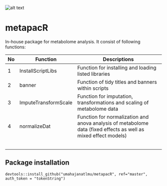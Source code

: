 ![alt text](https://github.com/umahajanatlmu/metapacR/master/inst/figures/metapacR_stickeer.png?raw=TRUE)

# metapacR

In-house package for metabolome analysis. It consist of following functions:

|  No |  Function | Descriptions |
|---|---|---|
| 1 | InstallScriptLibs   |  Function for installing and loading listed libraries |
| 2 | banner | Function of tidy titles and banners within scripts  |
| 3 | ImputeTransformScale |  Function for imputation, transformations and scaling of metabolome data |
| 4 |normalizeDat   | Function for normalization and anova analysis of metabolome data (fixed effects as well as mixed effect models)    |
|   |   |   |
|   |   |   |
|   |   |   |
|   |   |   |
|   |   |   |


## Package installation
 ```{r}
devtools::install_github("umahajanatlmu/metapacR", ref="master", auth_token = "tokenString")
 ```
